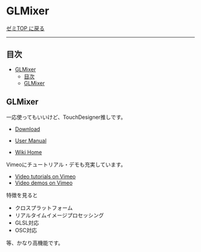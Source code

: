 # GLMixer

[ゼミTOP に戻る](../../index.md)

---

## 目次

- [GLMixer](#glmixer)
  - [目次](#目次)
  - [GLMixer](#glmixer-1)

## GLMixer
一応使ってもいいけど、TouchDesigner推しです。

- [Download](https://sourceforge.net/projects/glmixer/)

- [User Manual](https://sourceforge.net/p/glmixer/wiki/UserManual/)
- [Wiki Home](https://sourceforge.net/p/glmixer/wiki/Home/)

Vimeoにチュートリアル・デモも充実しています。
- [Video tutorials on Vimeo](https://vimeo.com/showcase/2401475)
- [Video demos on Vimeo](https://vimeo.com/showcase/2401477)

特徴を見ると
- クロスプラットフォーム
- リアルタイムイメージプロセッシング
- GLSL対応
- OSC対応

等、かなり高機能です。

